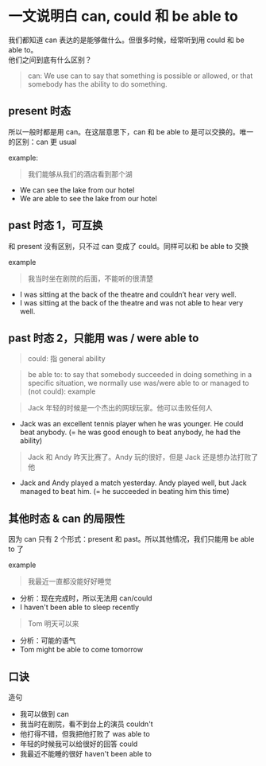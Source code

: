 # 一文说明白 can, could 和 be able to

我们都知道 can 表达的是能够做什么。但很多时候，经常听到用 could 和 be able to。  
他们之间到底有什么区别？

> can: We use can to say that something is possible or allowed, or that somebody has the ability to do something.

## present 时态

所以一般时都是用 can。在这层意思下，can 和 be able to 是可以交换的。唯一的区别：can 更 usual

example:

> 我们能够从我们的酒店看到那个湖

- We can see the lake from our hotel
- We are able to see the lake from our hotel

## past 时态 1，可互换

和 present 没有区别，只不过 can 变成了 could。同样可以和 be able to 交换

example

> 我当时坐在剧院的后面，不能听的很清楚

- I was sitting at the back of the theatre and couldn’t hear very well.
- I was sitting at the back of the theatre and was not able to hear very well.

## past 时态 2，只能用 was / were able to

> could: 指 general ability

> be able to: to say that somebody succeeded in doing something in a specific situation, we normally use was/were able to or managed to (not could):
> example

> Jack 年轻的时候是一个杰出的网球玩家。他可以击败任何人

- Jack was an excellent tennis player when he was younger. He could beat anybody. (= he was good enough to beat anybody, he had the ability)

> Jack 和 Andy 昨天比赛了。Andy 玩的很好，但是 Jack 还是想办法打败了他

- Jack and Andy played a match yesterday. Andy played well, but Jack managed to beat him. (= he succeeded in beating him this time)

## 其他时态 & can 的局限性

因为 can 只有 2 个形式：present 和 past。所以其他情况，我们只能用 be able to 了

example

> 我最近一直都没能好好睡觉

- 分析：现在完成时，所以无法用 can/could
- I haven't been able to sleep recently

> Tom 明天可以来

- 分析：可能的语气
- Tom might be able to come tomorrow

## 口诀

造句

- 我可以做到 can
- 我当时在剧院，看不到台上的演员 couldn't
- 他打得不错，但我把他打败了 was able to
- 年轻的时候我可以给很好的回答 could
- 我最近不能睡的很好 haven't been able to
